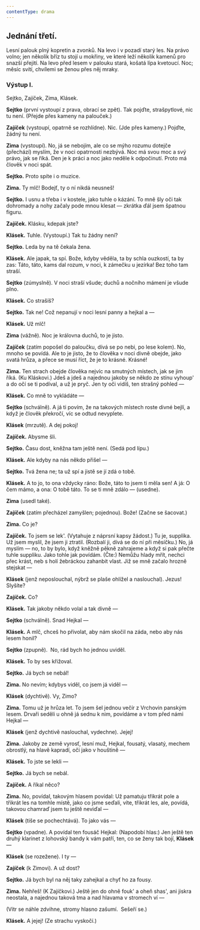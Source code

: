 ```yaml
---
contentType: drama
---
```


<section>

# Jednání třetí.

Lesní palouk plný kopretin a zvonků. Na levo i v pozadí starý les. Na právo volno; jen několik bříz tu stojí u mokřiny, ve které leží několik kamenů pro snazší přejití. Na levo před lesem v palouku stará, košatá lípa kvetoucí. Noc; měsíc svítí, chvílemi se ženou přes něj mraky.

### Výstup I.  

Sejtko, Zajíček, Zima, Klásek.

**Sejtko** (první vystoupí z prava, obrací se zpět). Tak pojďte, strašpytlové, nic tu není. (Přejde přes kameny na palouček.)

**Zajíček** (vystoupí, opatrně se rozhlídne). Nic. (Jde přes kameny.) Pojďte, žádný tu není.

**Zima** (vystoupí). No, já se nebojím, ale co se mýho rozumu dotejče (přechází) myslím, že v noci opatrnosti nezbývá. Noc má svou moc a svý právo, jak se říká. Den je k práci a noc jako neděle k odpočinutí. Proto má člověk v noci spát.

**Sejtko.** Proto spíte i o muzice.

**Zima.** Ty mlč! Bodejť, ty o ní nikdá neusneš!

**Sejtko.** I usnu a třeba i v kostele, jako tuhle o kázání. To mně šly oči tak dohromady a nohy začaly pode mnou klesat — zkrátka ďál jsem špatnou figuru.

**Zajíček.** Klásku, kdepak jste?

**Klásek.** Tuhle. (Vystoupí.) Tak tu žádny není?

**Sejtko.** Leda by na tě čekala žena.

**Klásek.** Ale japak, ta spí. Bože, kdyby věděla, ta by schla ouzkostí, ta by zas: Táto, táto, kams dal rozum, v noci, k zámečku u jezírka! Bez toho tam straší.

**Sejtko** (zúmyslně). V noci straší všude; duchů a nočního mámení je všude plno. 

**Klásek.** Co strašíš?

**Sejtko.** Tak ne! Což nepanují v noci lesní panny a hejkal a —

**Klásek.** Už mlč!

**Zima** (vážně). Noc je královna duchů, to je jisto.

**Zajíček** (zatím popošel do paloučku, dívá se po nebi, po lese kolem). No, mnoho se povídá. Ale to je jisto, že to člověka v noci divně obejde, jako svatá hrůza, a přece se musí říct, že je to krásné. Krásné!

**Zima.** Ten strach obejde člověka nejvíc na smutných místech, jak se jim říká. (Ku Kláskovi.) Jdeš a jdeš a najednou jakoby se někdo ze stínu vyhoup' a do očí se ti podíval, a už je pryč. Jen ty oči vidíš, ten strašný pohled —

**Klásek.** Co mně to vykládáte —

**Sejtko** (schválně). A já ti povím, že na takových místech roste divné bejlí, a když je člověk překročí, víc se odtud nevyplete.

**Klásek** (mrzutě). A dej pokoj!

**Zajíček.** Abysme šli.

**Sejtko.** Času dost, kněžna tam ještě není. (Sedá pod lípu.)

**Klásek.** Ale kdyby na nás někdo přišel — 

**Sejtko.** Tvá žena ne; ta už spí a jistě se jí zdá o tobě.

**Klásek.** A to jo, to ona vždycky ráno: Bože, táto to jsem ti měla sen! A já: O čem mámo, a ona: O tobě táto. To se ti mně zdálo — (usedne).

**Zima** (usedl také).

**Zajíček** (zatím přecházel zamyšlen; pojednou). Bože! (Začne se šacovat.) 

**Zima.** Co je?

**Zajíček.** To jsem se lek'. (Vytahuje z náprsní kapsy žádost.) Tu je, supplika. Už jsem myslil, že jsem ji ztratil. (Rozbalí ji, dívá se do ní při měsíčku.) No, já myslím — no, to by bylo, když kněžně pěkně zahrajeme a když si pak přečte tuhle suppliku. Jako tohle jak povídám. (Čte:) Nemůžu hlady mřít, nechci přec krást, neb s holí žebráckou zahanbit vlast. Již se mně začalo hrozně stejskat —

**Klásek** (jenž neposlouchal, nýbrž se plaše ohlížel a naslouchal). Jezus! Slyšíte? 

**Zajíček.** Co?

**Klásek.** Tak jakoby někdo volal a tak divně — 

**Sejtko** (schválně). Snad Hejkal — 

**Klásek.** A mlč, chceš ho přivolat, aby nám skočil na záda, nebo aby nás lesem honil?

**Sejtko** (zpupně).  No, rád bych ho jednou uviděl. 

**Klásek.** To by ses křižoval. 

**Sejtko.** Já bych se nebál!

**Zima.** No nevím; kdybys viděl, co jsem já viděl —

**Klásek** (dychtivě). Vy, Zimo?

**Zima.** Tomu už je hrůza let. To jsem šel jednou večír z Vrchovin panským lesem. Drvaři seděli u ohně já sednu k nim, povídáme a v tom před námi Hejkal —

**Klásek** (jenž dychtivě naslouchal, vydechne). Jejej!

**Zima.** Jakoby ze země vyrosť, lesní muž, Hejkal, fousatý, vlasatý, mechem obrostlý, na hlavě kapradí, oči jako v houštině —

**Klásek.** To jste se lekli —

**Sejtko.** Já bych se nebál.

**Zajíček.** A říkal něco?

**Zima.** No, povídal, takovým hlasem povídal: Už pamatuju třikrát pole a třikrát les na tomhle místě, jako co jsme seďali, víte, třikrát les, ale, povídá, takovou chamraď jsem tu ještě neviďal —

**Klásek** (tiše se pochechtává). To jako vás —

**Sejtko** (vpadne). A povídal ten fousáč Hejkal: (Napodobí hlas:) Jen ještě ten druhý klarinet z lohovský bandy k vám patří, ten, co se ženy tak bojí, **Klásek** —

**Klásek** (se rozežene). I ty —

**Zajíček** (k Zimovi). A už dost?

**Sejtko.** Já bych byl na něj taky zahejkal a chyť ho za fousy.

**Zima.** Nehřeš! (K Zajíčkovi.) Ještě jen do ohně fouk' a oheň shas', ani jiskra neostala, a najednou taková tma a nad hlavama v stromech ví —

</section>

<section>

(Vítr se náhle zdvihne, stromy hlasno zašumí.  Sešeří se.)

**Klásek.** A jejej! (Ze strachu vyskočí.)

</section>
